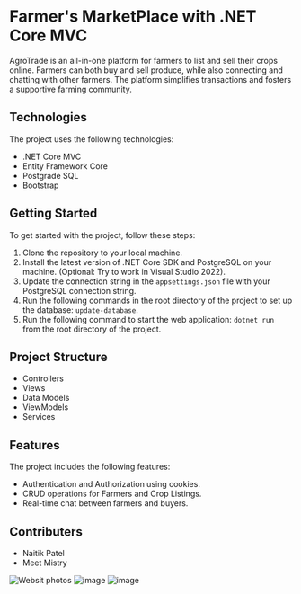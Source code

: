 # Farmer's MarketPlace with .NET Core MVC

AgroTrade is an all-in-one platform for farmers to list and sell their crops online. Farmers can both buy and sell produce, while also connecting and chatting with other farmers. The platform simplifies transactions and fosters a supportive farming community.

## Technologies

The project uses the following technologies:

- .NET Core MVC
- Entity Framework Core
- Postgrade SQL
- Bootstrap

## Getting Started

To get started with the project, follow these steps:

1. Clone the repository to your local machine.
2. Install the latest version of .NET Core SDK and PostgreSQL on your machine. (Optional: Try to work in Visual Studio 2022).
3. Update the connection string in the `appsettings.json` file with your PostgreSQL connection string.
4. Run the following commands in the root directory of the project to set up the database: `update-database`.
5. Run the following command to start the web application: `dotnet run` from the root directory of the project.


## Project Structure

- Controllers
- Views
- Data Models
- ViewModels
- Services

## Features

The project includes the following features:

- Authentication and Authorization using cookies.
- CRUD operations for Farmers and Crop Listings.
- Real-time chat between farmers and buyers.


## Contributers

- Naitik Patel
- Meet Mistry

![Websit photos](./asset/Home.png)
![image](./asset/chat.png)
![image](./asset/Task.png)
